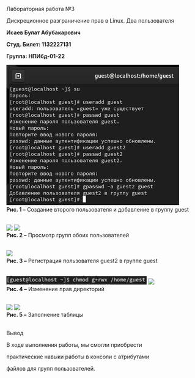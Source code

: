 <a name="br1"></a> 

Лабораторная работа №3

Дискреционное разграничение прав в Linux.
Два пользователя

**Исаев Булат Абубакарович**

**Студ. Билет: 1132227131**

**Группа: НПИбд-01-22**



<a name="br2"></a> 
![](images/1.png)
<br>
**Рис. 1 –** Создание второго пользователя и добавление в группу guest
<br><br>


<a name="br3"></a> 
![](images/2.png)
![](images/3.png)
<br>
**Рис. 2 –** Просмотр групп обоих пользователей
<br><br>


<a name="br4"></a> 
![](images/4.png)
<br>
**Рис. 3 –** Регистрация пользователя guest2 в группе guest
<br><br>


<a name="br5"></a> 
![](images/5.png)
![](images/6.png)
<br>
**Рис. 4 –** Изменение прав директорий
<br><br>


<a name="br6"></a> 
![](images/7.png)
![](images/8.png)
<br>
**Рис. 5 –** Заполнение таблицы
<br><br>


<a name="br7"></a> 

Вывод

В ходе выполнения работы, мы смогли приобрести

практические навыки работы в консоли с атрибутами

файлов для групп пользователей.

